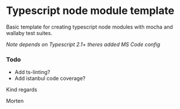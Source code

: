 Typescript node module template
===============================

Basic template for creating typescript node modules with mocha and wallaby test suites.

*Note depends on Typescript 2.1+ theres added MS Code config*

### Todo

* Add ts-linting?
* Add istanbul code coverage?

Kind regards

Morten
